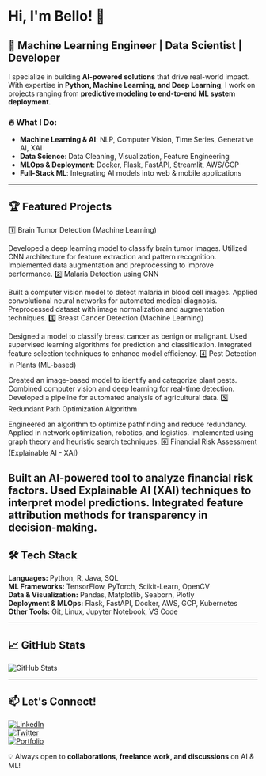 # Hi, I'm Bello! 👋

## 🚀 Machine Learning Engineer | Data Scientist | Developer

I specialize in building **AI-powered solutions** that drive real-world impact. With expertise in **Python, Machine Learning, and Deep Learning**, I work on projects ranging from **predictive modeling to end-to-end ML system deployment**.

### 🔥 What I Do:
- **Machine Learning & AI**: NLP, Computer Vision, Time Series, Generative AI, XAI
- **Data Science**: Data Cleaning, Visualization, Feature Engineering
- **MLOps & Deployment**: Docker, Flask, FastAPI, Streamlit, AWS/GCP
- **Full-Stack ML**: Integrating AI models into web & mobile applications

---

## 🏆 Featured Projects

1️⃣ Brain Tumor Detection (Machine Learning)

Developed a deep learning model to classify brain tumor images.
Utilized CNN architecture for feature extraction and pattern recognition.
Implemented data augmentation and preprocessing to improve performance.
2️⃣ Malaria Detection using CNN

Built a computer vision model to detect malaria in blood cell images.
Applied convolutional neural networks for automated medical diagnosis.
Preprocessed dataset with image normalization and augmentation techniques.
3️⃣ Breast Cancer Detection (Machine Learning)

Designed a model to classify breast cancer as benign or malignant.
Used supervised learning algorithms for prediction and classification.
Integrated feature selection techniques to enhance model efficiency.
4️⃣ Pest Detection in Plants (ML-based)

Created an image-based model to identify and categorize plant pests.
Combined computer vision and deep learning for real-time detection.
Developed a pipeline for automated analysis of agricultural data.
5️⃣ Redundant Path Optimization Algorithm

Engineered an algorithm to optimize pathfinding and reduce redundancy.
Applied in network optimization, robotics, and logistics.
Implemented using graph theory and heuristic search techniques.
6️⃣ Financial Risk Assessment (Explainable AI - XAI)

Built an AI-powered tool to analyze financial risk factors.
Used Explainable AI (XAI) techniques to interpret model predictions.
Integrated feature attribution methods for transparency in decision-making.
---

## 🛠 Tech Stack

**Languages:** Python, R, Java, SQL  
**ML Frameworks:** TensorFlow, PyTorch, Scikit-Learn, OpenCV  
**Data & Visualization:** Pandas, Matplotlib, Seaborn, Plotly  
**Deployment & MLOps:** Flask, FastAPI, Docker, AWS, GCP, Kubernetes  
**Other Tools:** Git, Linux, Jupyter Notebook, VS Code  

---

## 📈 GitHub Stats
![GitHub Stats](https://github-readme-stats.vercel.app/api?username=motechbello1&show_icons=true&theme=dark)


---

## 📫 Let's Connect!
[![LinkedIn](https://img.shields.io/badge/LinkedIn-Connect-blue?logo=linkedin)](https://www.linkedin.com/in/yourlinkedin/)  
[![Twitter](https://img.shields.io/badge/Twitter-Follow-blue?logo=twitter)](https://twitter.com/yourtwitter)  
[![Portfolio](https://img.shields.io/badge/Portfolio-Visit-blue?logo=github)](https://yourportfolio.com/)  

💡 Always open to **collaborations, freelance work, and discussions** on AI & ML!

